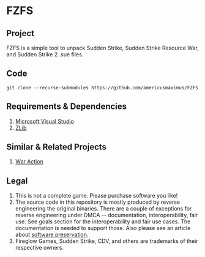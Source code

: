 # FZFS
## Project
FZFS is a simple tool to unpack Sudden Strike, Sudden Strike Resource War, and Sudden Strike 2 .sue files.

## Code
```
git clone --recurse-submodules https://github.com/americusmaximus/FZFS
```

## Requirements & Dependencies
1. [Microsoft Visual Studio](https://visualstudio.microsoft.com/downloads/)
2. [ZLib](https://github.com/madler/zlib)

## Similar & Related Projects
1. [War Action](https://github.com/americusmaximus/WarAction)

## Legal
1. This is not a complete game. Please purchase software you like!
2. The source code in this repository is mostly produced by reverse engineering the original binaries. There are a couple of exceptions for reverse engineering under DMCA -- documentation, interoperability, fair use. See goals section for the interoperability and fair use cases. The documentation is needed to support those. Also please see an article about [software preservation](https://en.wikipedia.org/wiki/Digital_preservation).
3. Fireglow Games, Sudden Strike, CDV, and others are trademarks of their respective owners.

